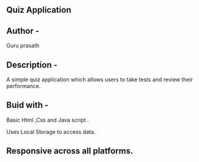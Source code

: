 ## Quiz Application

## Author -

Guru prasath

## Description - 

A simple quiz application which allows users to take tests and review their performance.

## Buid with - 

Basic Html ,Css and Java script .

Uses Local Storage to access data.

## Responsive across all platforms.
